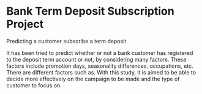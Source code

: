 # Bank Term Deposit Subscription Project
 Predicting a customer subscribe a term deposit 

It has been tried to predict whether or not a bank customer has registered to the deposit term account or not, by considering many factors. These factors include promotion days, seasonality differences, occupations, etc. There are different factors such as. With this study, it is aimed to be able to decide more effectively on the campaign to be made and the type of customer to focus on.
